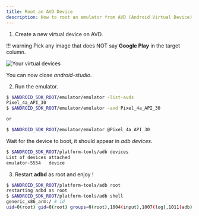 ```yaml
---
title: Root an AVD Device
description: How to root an emulator from AVD (Android Virtual Device).
---
```


1. Create a new virtual device on AVD.

!!! warning
    Pick any image that does NOT say **Google Play** in the target column.

![Your virtual devices](/assets/img/android/your_virtual_devices.png)

You can now close *android-studio*.

2. Run the emulator.

```bash
$ $ANDROID_SDK_ROOT/emulator/emulator -list-avds
Pixel_4a_API_30
$ $ANDROID_SDK_ROOT/emulator/emulator -avd Pixel_4a_API_30

or

$ $ANDROID_SDK_ROOT/emulator/emulator @Pixel_4a_API_30
```

Wait for the device to boot, it should appear in *adb devices*.

```bash
$ $ANDROID_SDK_ROOT/platform-tools/adb devices
List of devices attached
emulator-5554   device
```

3. Restart **adbd** as root and enjoy !

```bash
$ $ANDROID_SDK_ROOT/platform-tools/adb root
restarting adbd as root
$ $ANDROID_SDK_ROOT/platform-tools/adb shell
generic_x86_arm:/ # id
uid=0(root) gid=0(root) groups=0(root),1004(input),1007(log),1011(adb),1015(sdcard_rw),1028(sdcard_r),3001(net_bt_admin),3002(net_bt),3003(inet),3006(net_bw_stats),3009(readproc),3011(uhid) context=u:r:su:s0
```